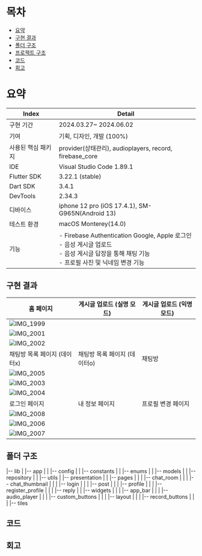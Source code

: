 # 목차
- [요약](#요약)
- [구현 결과](#구현-결과)
- [폴더 구조](#폴더-구조)
- [프로젝트 구조](#프로젝트-구조)
- [코드](#코드)
- [회고](#회고)

# 요약
| Index                | Detail                                                  |
|----------------------|---------------------------------------------------------|
| 구현 기간            | 2024.03.27~ 2024.06.02                                  |
| 기여                 | 기획, 디자인, 개발 (100%)                               |
| 사용된 핵심 패키지   | provider(상태관리), audioplayers, record, firebase_core |
| IDE                  | Visual Studio Code 1.89.1                               |
| Flutter SDK          | 3.22.1 (stable)                                         |
| Dart SDK             | 3.4.1                                                   |
| DevTools             | 2.34.3                                                  |
| 디바이스             | iphone 12 pro (iOS 17.4.1), SM-G965N(Android 13)           |
| 테스트 환경          | macOS Monterey(14.0)                                  |
| 기능                 | - Firebase Authentication Google, Apple 로그인 <br> - 음성 게시글 업로드 <br> - 음성 게시글 답장을 통해 채팅 기능 <br> - 프로필 사진 및 닉네임 변경 기능 |

## 구현 결과
| 홈 페이지 | 게시글 업로드 (실명 모드)         | 게시글 업로드 (익명 모드) |
|--------------------|-------------------|----------------------|
| ![IMG_1999](https://github.com/Yundal0/everyones_tone/assets/101382788/1621b1e8-255d-4419-ba4e-356595caa176)            
| ![IMG_2001](https://github.com/Yundal0/everyones_tone/assets/101382788/e5c6a9d1-e587-4f60-9661-117bd2c14601)
| ![IMG_2002](https://github.com/Yundal0/everyones_tone/assets/101382788/b15ae0a1-da6f-4596-87b9-e304266de972) 
| 채팅방 목록 페이지 (데이터x) | 채팅방 목록 페이지 (데이터o) | 채팅방 |
| ![IMG_2005](https://github.com/Yundal0/everyones_tone/assets/101382788/ae766316-4c20-4cae-970d-b39bc5aa3719)             
| ![IMG_2003](https://github.com/Yundal0/everyones_tone/assets/101382788/36b700c4-2222-48f6-adc5-815b30b7593a)            
| ![IMG_2004](https://github.com/Yundal0/everyones_tone/assets/101382788/db511457-1eaf-4fb5-a6c4-e94b80f7ec2c)               
| 로그인 페이지 | 내 정보 페이지 | 프로필 변경 페이지 |
| ![IMG_2008](https://github.com/Yundal0/everyones_tone/assets/101382788/34ff1097-471b-4947-b034-dbf3bbe7cd48)             
| ![IMG_2006](https://github.com/Yundal0/everyones_tone/assets/101382788/b4c318e5-3475-4f6a-acca-c689410e3a1a)            
| ![IMG_2007](https://github.com/Yundal0/everyones_tone/assets/101382788/c24c8bd9-40d0-4d65-820e-f6b48f0a15f3)             

## 폴더 구조
 |-- lib
 |   |-- app
 |   |   |-- config
 |   |   |-- constants
 |   |   |-- enums
 |   |   |-- models
 |   |   |-- repository
 |   |   |-- utils
 |   |-- presentation
 |   |   |-- pages
 |   |   |   |-- chat_room
 |   |   |   |-- chat_thumbnail
 |   |   |   |-- login
 |   |   |   |-- post
 |   |   |   |-- profile
 |   |   |   |-- register_profile
 |   |   |   |-- reply
 |   |   |-- widgets
 |   |   |   |-- app_bar
 |   |   |   |-- audio_player
 |   |   |   |-- custom_buttons
 |   |   |   |-- layout
 |   |   |   |-- record_buttons
 |   |   |   |--  tiles

## 코드

## 회고
